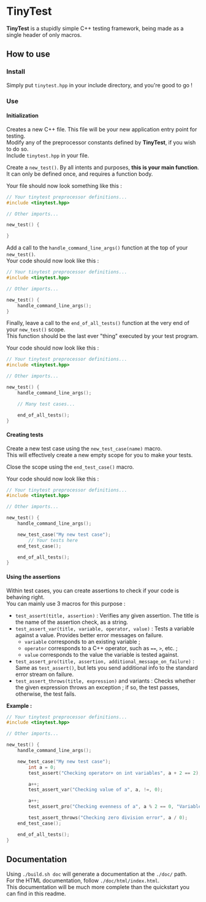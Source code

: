 # TinyTest
**TinyTest** is a stupidly simple C++ testing framework, being made as a single header of only macros.

## How to use
### Install
Simply put `tinytest.hpp` in your include directory, and you're good to go !

### Use
#### Initialization
Creates a new C++ file. This file will be your new application entry point for testing.  
Modify any of the preprocessor constants defined by **TinyTest**, if you wish to do so.  
Include `tinytest.hpp` in your file.  

Create a `new_test()`. By all intents and purposes, **this is your main function**.  
It can only be defined once, and requires a function body.  

Your file should now look something like this :  
```cpp
// Your tinytest preprocessor definitions...
#include <tinytest.hpp>

// Other imports...

new_test() {

}
```

Add a call to the `handle_command_line_args()` function at the top of your `new_test()`.  
Your code should now look like this :  
```cpp
// Your tinytest preprocessor definitions...
#include <tinytest.hpp>

// Other imports...

new_test() {
    handle_command_line_args();
}
```

Finally, leave a call to the `end_of_all_tests()` function at the very end of your `new_test()` scope.  
This function should be the last ever "thing" executed by your test program.  

Your code should now look like this :  
```cpp
// Your tinytest preprocessor definitions...
#include <tinytest.hpp>

// Other imports...

new_test() {
    handle_command_line_args();

    // Many test cases...

    end_of_all_tests();
}
```

#### Creating tests
Create a new test case using the `new_test_case(name)` macro.  
This will effectively create a new empty scope for you to make your tests.  

Close the scope using the `end_test_case()` macro.

Your code should now look like this :  
```cpp
// Your tinytest preprocessor definitions...
#include <tinytest.hpp>

// Other imports...

new_test() {
    handle_command_line_args();

    new_test_case("My new test case");
        // Your tests here
    end_test_case();

    end_of_all_tests();
}
```

#### Using the assertions
Within test cases, you can create assertions to check if your code is behaving right.  
You can mainly use 3 macros for this purpose :
- `test_assert(title, assertion)` : Verifies any given assertion. The title is the name of the assertion check, as a string.
- `test_assert_var(title, variable, operator, value)` : Tests a variable against a value. Provides better error messages on failure.
  - `variable` corresponds to an existing variable ;
  - `operator` corresponds to a C++ operator, such as `==`, `>`, etc. ;
  - `value` corresponds to the value the variable is tested against.
- `test_assert_pro(title, assertion, additional_message_on_failure)` : Same as `test_assert()`, but lets you send additional info to the standard error stream on failure.
- `test_assert_throws(title, expression)` and variants : Checks whether the given expression throws an exception ; if so, the test passes, otherwise, the test fails.

**Example :**  
```cpp
// Your tinytest preprocessor definitions...
#include <tinytest.hpp>

// Other imports...

new_test() {
    handle_command_line_args();

    new_test_case("My new test case");
        int a = 0;
        test_assert("Checking operator+ on int variables", a + 2 == 2);

        a++;
        test_assert_var("Checking value of a", a, !=, 0);

        a++;
        test_assert_pro("Checking evenness of a", a % 2 == 0, "Variable a is not even, since a = " << a);

        test_assert_throws("Checking zero division error", a / 0);
    end_test_case();

    end_of_all_tests();
}
```

## Documentation
Using `./build.sh doc` will generate a documentation at the `./doc/` path.  
For the HTML documentation, follow `./doc/html/index.html`.  
This documentation will be much more complete than the quickstart you can find in this readme.